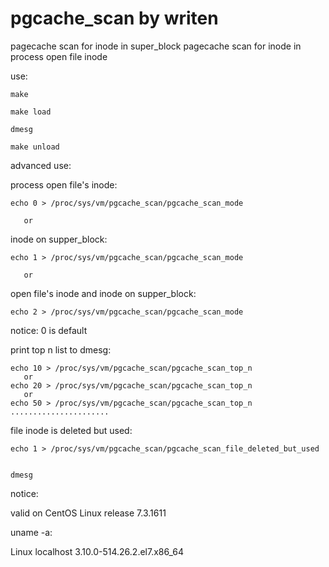 # pgcache_scan by writen
pagecache scan for inode in super_block
pagecache scan for inode in process open file inode

use:

    make

    make load

    dmesg

    make unload

advanced use:    

  process open file's inode:
  
    echo 0 > /proc/sys/vm/pgcache_scan/pgcache_scan_mode

       or
  inode on supper_block:
  
    echo 1 > /proc/sys/vm/pgcache_scan/pgcache_scan_mode

       or
  open file's inode and inode on supper_block:
  
    echo 2 > /proc/sys/vm/pgcache_scan/pgcache_scan_mode

  notice: 0 is default

  print top n list to dmesg:
  
    echo 10 > /proc/sys/vm/pgcache_scan/pgcache_scan_top_n
       or
    echo 20 > /proc/sys/vm/pgcache_scan/pgcache_scan_top_n
       or
    echo 50 > /proc/sys/vm/pgcache_scan/pgcache_scan_top_n
    ......................

  file inode is deleted but used:
  
    echo 1 > /proc/sys/vm/pgcache_scan/pgcache_scan_file_deleted_but_used


    dmesg

notice:

   valid on CentOS Linux release 7.3.1611 

uname -a:

   Linux localhost 3.10.0-514.26.2.el7.x86_64


